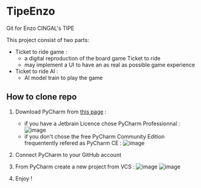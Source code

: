 # TipeEnzo
Git for Enzo CINGAL's TIPE 

This project consist of two parts:
- Ticket to ride game :
    - a digital reproduction of the board game Ticket to ride
    - may implement a UI to have an as real as possible game experience  
- Ticket to ride AI :
    - AI model train to play the game
## How to clone repo

1. Download PyCharm from [this page](https://www.jetbrains.com/pycharm/download/?section=windows) :
    - if you have a Jetbrain Licence chose PyCharm Professionnal :
![image](https://github.com/Malamdg/TipeEnzo/assets/60240119/668953aa-5624-4090-830a-7e8cc2276d01)
    -  if you don't chose the free PyCharm Community Edition frequentently refered as PyCharm CE :
![image](https://github.com/Malamdg/TipeEnzo/assets/60240119/aba18c51-26f3-4cea-a1b2-1faf9cbc25b0)
  
2. Connect PyCharm to your GitHub account
3. From PyCharm create a new project from VCS :
![image](https://github.com/Malamdg/TipeEnzo/assets/60240119/dcfb958f-809b-44e9-9621-cf1f5c42cc67)
![image](https://github.com/Malamdg/TipeEnzo/assets/60240119/1b0c7492-6236-4fd3-b26e-a58c497aee61)

4. Enjoy !
 
